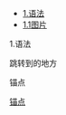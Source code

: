 * [1.语法](#1)
* [1.1图片](#1.1)







































































































<span id="1">1.语法</span>

<span id = 'jump'>跳转到的地方</span>

 <span id = "anchor">锚点</span>

[锚点](#anchor) 



